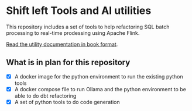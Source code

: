 # Shift left Tools and AI utilities

This repository includes a set of tools to help refactoring SQL batch processing to real-time prodessing using Apache Flink. 

[Read the utility documentation in book format](https://jbcodeforce.github.io/shift_left_utils/).


## What is in plan for this repository

* [x] A docker image for the python environment to run the existing python tools
* [x] A docker compose file to run Ollama and the python environment to be able to do dbt refactoring 
* [x] A set of python tools to do code generation

